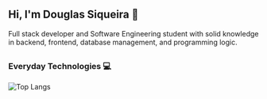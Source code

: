 ## Hi, I'm Douglas Siqueira 👋

Full stack developer and Software Engineering student with solid knowledge in backend, frontend, database management, and programming logic.

##

### Everyday Technologies 💻


![Top Langs](https://github-readme-stats.vercel.app/api/top-langs/?username=doglaS2&layout=compact)

## 


